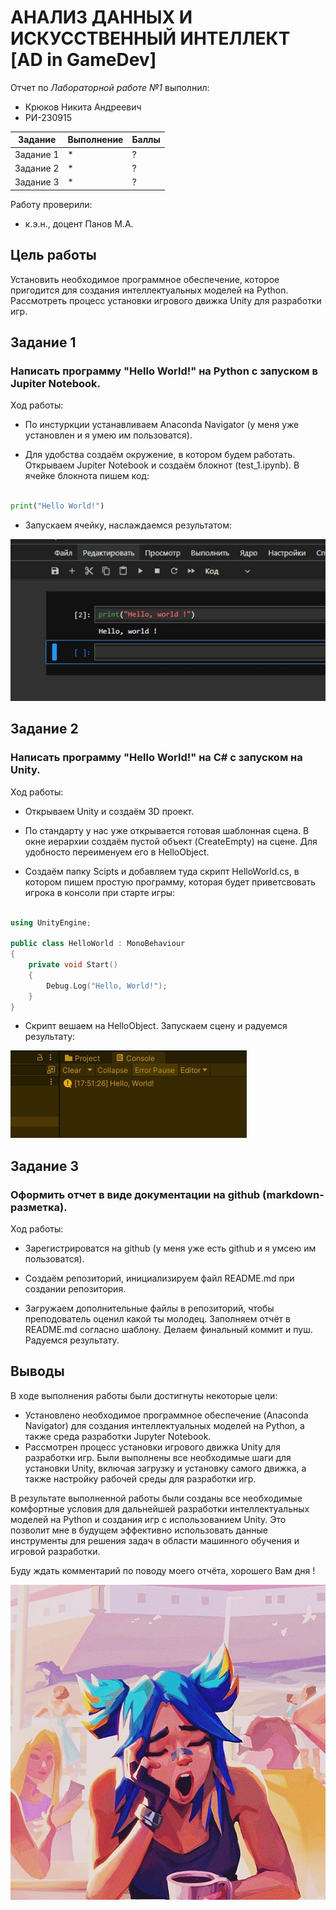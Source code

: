 # АНАЛИЗ ДАННЫХ И ИСКУССТВЕННЫЙ ИНТЕЛЛЕКТ [AD in GameDev]
Отчет по *Лабораторной работе №1* выполнил:
- Крюков Никита Андреевич
- РИ-230915

| Задание | Выполнение | Баллы |
| ------ | ------ | ------ |
| Задание 1 | * | ? |
| Задание 2 | * | ? |
| Задание 3 | * | ? |

Работу проверили:
- к.э.н., доцент Панов М.А.

## Цель работы
Установить необходимое программное обеспечение, которое пригодится для создания интеллектуальных моделей на Python. Рассмотреть процесс установки игрового движка Unity для разработки игр.

## Задание 1
### Написать программу "Hello World!" на Python с запуском в Jupiter Notebook.
Ход работы:
- По инстуркции устанавливаем Anaconda Navigator (у меня уже установлен и я умею им пользоватся).

- Для удобства создаём окружение, в котором будем работать. Открываем Jupiter Notebook и создаём блокнот (test_1.ipynb). В ячейке блокнота пишем код:

```py

print("Hello World!")

```

- Запускаем ячейку, наслаждаемся результатом:

![Jupiter Notebook](git_img/img_1.jpg)

## Задание 2
### Написать программу "Hello World!" на C# с запуском на Unity. 
Ход работы:
- Открываем Unity и создаём 3D проект.

- По стандарту у нас уже открывается готовая шаблонная сцена. В окне иерархии создаём пустой объект (CreateEmpty) на сцене. Для удобносто переименуем его в HelloObject.

- Создаём папку Scipts и добавляем туда скрипт HelloWorld.cs, в котором пишем простую программу, которая будет приветсвовать игрока в консоли при старте игры:

```cpp

using UnityEngine;

public class HelloWorld : MonoBehaviour
{
    private void Start()
    {
        Debug.Log("Hello, World!");
    }
}

```

- Скрипт вешаем на HelloObject. Запускаем сцену и радуемся результату:

![Unity](git_img/img_2.jpg)


## Задание 3
### Оформить отчет в виде документации на github (markdown-разметка).
Ход работы:
- Зарегистрироватся на github (у меня уже есть github и я умсею им пользоватся).

- Создаём репозиторий, инициализируем файл README.md при создании репозитория.

- Загружаем дополнительные файлы в репозиторий, чтобы преподователь оценил какой ты молодец. Заполняем отчёт в README.md согласно шаблону. Делаем финальный коммит и пуш. Радуемся результату.


## Выводы

В ходе выполнения  работы были достигнуты некоторые цели:
- Установлено необходимое программное обеспечение (Anaconda Navigator) для создания интеллектуальных моделей на Python, а также среда разработки Jupyter Notebook.
- Рассмотрен процесс установки игрового движка Unity для разработки игр. Были выполнены все необходимые шаги для установки Unity, включая загрузку и установку самого движка, а также настройку рабочей среды для разработки игр.

В результате выполненной работы были созданы все необходимые комфортные условия для дальнейшей разработки интеллектуальных моделей на Python и создания игр с использованием Unity. Это позволит мне в будущем эффективно использовать данные инструменты для решения задач в области машинного обучения и игровой разработки.

Буду ждать комментарий по поводу моего отчёта, хорошего Вам дня !

![Image](git_img/img_3.jpg)
